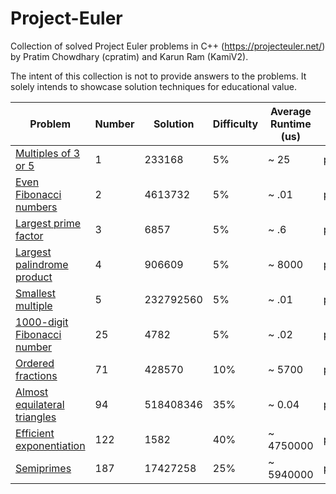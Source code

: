 # Project-Euler
Collection of solved Project Euler problems in C++ (https://projecteuler.net/) by Pratim Chowdhary (cpratim) and Karun Ram (KamiV2).

The intent of this collection is not to provide answers to the problems. It solely intends to showcase solution techniques for educational value.

| Problem                                                             | Number | Solution  | Difficulty | Average Runtime (us) | Code                                                                                     |
|---------------------------------------------------------------------|--------|-----------|------------|----------------------|------------------------------------------------------------------------------------------|
| [Multiples of 3 or 5](https://projecteuler.net/problem=1)           | 1      | 233168    | 5%         | ~ 25                 | [problem1.h](https://github.com/cpratim/Project-Euler/blob/main/problems/problem1.h)     |
| [Even Fibonacci numbers](https://projecteuler.net/problem=2)        | 2      | 4613732   | 5%         | ~ .01                | [problem2.h](https://github.com/cpratim/Project-Euler/blob/main/problems/problem2.h)     |
| [Largest prime factor](https://projecteuler.net/problem=3)          | 3      | 6857      | 5%         | ~ .6                 | [problem3.h](https://github.com/cpratim/Project-Euler/blob/main/problems/problem3.h)     |
| [Largest palindrome product](https://projecteuler.net/problem=4)    | 4      | 906609    | 5%         | ~ 8000               | [problem4.h](https://github.com/cpratim/Project-Euler/blob/main/problems/problem4.h)     |
| [Smallest multiple](https://projecteuler.net/problem=5)             | 5      | 232792560 | 5%         | ~ .01                | [problem5.h](https://github.com/cpratim/Project-Euler/blob/main/problems/problem5.h)     |
| [1000-digit Fibonacci number](https://projecteuler.net/problem=25)  | 25     | 4782      | 5%         | ~ .02                | [problem25.h](https://github.com/cpratim/Project-Euler/blob/main/problems/problem25.h)   |
| [Ordered fractions](https://projecteuler.net/problem=71)            | 71     | 428570    | 10%        | ~ 5700               | [problem71.h](https://github.com/cpratim/Project-Euler/blob/main/problems/problem71.h)   |
| [Almost equilateral triangles](https://projecteuler.net/problem=94) | 94     | 518408346 | 35%        | ~ 0.04               | [problem94.h](https://github.com/cpratim/Project-Euler/blob/main/problems/problem94.h)   |
| [Efficient exponentiation](https://projecteuler.net/problem=122)    | 122    | 1582      | 40%        | ~ 4750000            | [problem122.h](https://github.com/cpratim/Project-Euler/blob/main/problems/problem122.h) |
| [Semiprimes](https://projecteuler.net/problem=187)                  | 187    | 17427258  | 25%        | ~ 5940000            | [problem187.h](https://github.com/cpratim/Project-Euler/blob/main/problems/problem187.h) |
